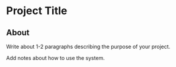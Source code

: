 # Project Title

## About 

Write about 1-2 paragraphs describing the purpose of your project.



Add notes about how to use the system.
